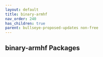 ```yaml
---
layout: default
title: binary-armhf
nav_order: 240
has_children: true
parent: bullseye-proposed-updates non-free
---
```


## binary-armhf Packages
